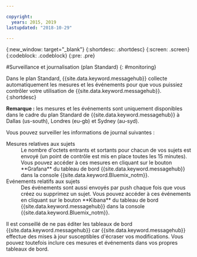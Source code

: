 ```yaml
---

copyright:
  years: 2015, 2019
lastupdated: "2018-10-29"

---
```


{:new_window: target="_blank"}
{:shortdesc: .shortdesc}
{:screen: .screen}
{:codeblock: .codeblock}
{:pre: .pre}


#Surveillance et journalisation (plan Standard)
{: #monitoring}

Dans le plan Standard, {{site.data.keyword.messagehub}} collecte automatiquement les mesures et les événements pour que vous puissiez contrôler votre utilisation de {{site.data.keyword.messagehub}}.
{:shortdesc}

**Remarque :** les mesures et les événements sont uniquement disponibles dans le cadre du plan Standard de {{site.data.keyword.messagehub}} à Dallas (us-south), Londres (eu-gb) et Sydney (au-syd). 


Vous pouvez surveiller les informations de journal suivantes :

<dl>
<dt>Mesures relatives aux sujets</dt>
<dd>Le nombre d'octets entrants et sortants pour chacun de vos sujets est envoyé (un point de contrôle est mis en place toutes les 15 minutes). Vous
pouvez accéder à ces mesures en cliquant sur le bouton **Grafana**
du tableau de bord {{site.data.keyword.messagehub}} dans la console {{site.data.keyword.Bluemix_notm}}.
</dd>
<dt>Evénements relatifs aux sujets</dt>
<dd>Des événements sont aussi envoyés par push chaque fois que vous créez ou supprimez un sujet. Vous pouvez accéder à ces événements en cliquant sur le bouton **Kibana**
du tableau de bord {{site.data.keyword.messagehub}} dans la console
{{site.data.keyword.Bluemix_notm}}.</dd>
</dl>


Il est conseillé de ne pas éditer les tableaux de bord
{{site.data.keyword.messagehub}} car {{site.data.keyword.messagehub}}
effectue des mises à jour susceptibles d'écraser vos modifications. Vous pouvez toutefois inclure ces mesures et événements dans vos propres tableaux de bord.


